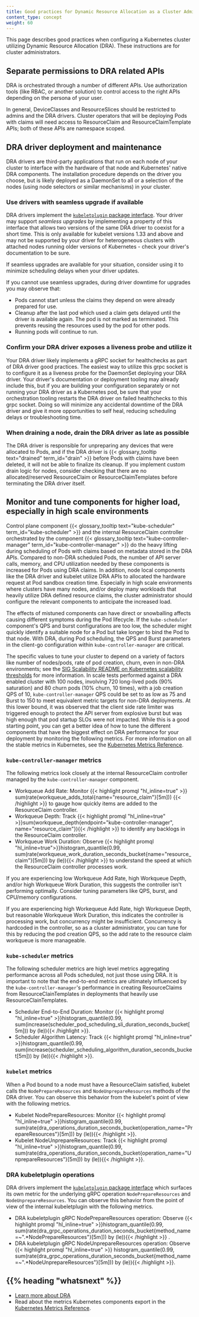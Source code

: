 ```yaml
---
title: Good practices for Dynamic Resource Allocation as a Cluster Admin
content_type: concept
weight: 60
---
```


<!-- overview -->
This page describes good practices when configuring a Kubernetes cluster
utilizing Dynamic Resource Allocation (DRA). These instructions are for cluster
administrators.

<!-- body -->
## Separate permissions to DRA related APIs

DRA is orchestrated through a number of different APIs. Use authorization tools
(like RBAC, or another solution) to control access to the right APIs depending
on the persona of your user.

In general, DeviceClasses and ResourceSlices should be restricted to admins and
the DRA drivers. Cluster operators that will be deploying Pods with claims will
need access to ResourceClaim and ResourceClaimTemplate APIs; both of these APIs
are namespace scoped.

## DRA driver deployment and maintenance

DRA drivers are third-party applications that run on each node of your cluster
to interface with the hardware of that node and Kubernetes' native DRA
components. The installation procedure depends on the driver you choose, but is
likely deployed as a DaemonSet to all or a selection of the nodes (using node
selectors or similar mechanisms) in your cluster.

### Use drivers with seamless upgrade if available

DRA drivers implement the [`kubeletplugin` package
interface](https://pkg.go.dev/k8s.io/dynamic-resource-allocation/kubeletplugin).
Your driver may support _seamless upgrades_ by implementing a property of this
interface that allows two versions of the same DRA driver to coexist for a short
time. This is only available for kubelet versions 1.33 and above and may not be
supported by your driver for heterogeneous clusters with attached nodes running
older versions of Kubernetes - check your driver's documentation to be sure.

If seamless upgrades are available for your situation, consider using it to
minimize scheduling delays when your driver updates.

If you cannot use seamless upgrades, during driver downtime for upgrades you may
observe that:
* Pods cannot start unless the claims they depend on were already prepared for
  use.
* Cleanup after the last pod which used a claim gets delayed until the driver is
  available again. The pod is not marked as terminated. This prevents reusing
  the resources used by the pod for other pods.
* Running pods will continue to run.

### Confirm your DRA driver exposes a liveness probe and utilize it

Your DRA driver likely implements a gRPC socket for healthchecks as part of DRA
driver good practices. The easiest way to utilize this grpc socket is to
configure it as a liveness probe for the DaemonSet deploying your DRA driver.
Your driver's documentation or deployment tooling may already include this, but
if you are building your configuration separately or not running your DRA driver
as a Kubernetes pod, be sure that your orchestration tooling restarts the DRA
driver on failed healthchecks to this grpc socket. Doing so will minimize any
accidental downtime of the DRA driver and give it more opportunities to self
heal, reducing scheduling delays or troubleshooting time.

### When draining a node, drain the DRA driver as late as possible

The DRA driver is responsible for unpreparing any devices that were allocated to
Pods, and if the DRA driver is {{< glossary_tooltip text="drained"
term_id="drain" >}} before Pods with claims have been deleted, it will not be
able to finalize its cleanup. If you implement custom drain logic for nodes,
consider checking that there are no allocated/reserved ResourceClaim or
ResourceClaimTemplates before terminating the DRA driver itself.


## Monitor and tune components for higher load, especially in high scale environments

Control plane component {{< glossary_tooltip text="kube-scheduler"
term_id="kube-scheduler" >}} and the internal ResourceClaim controller
orchestrated by the component {{< glossary_tooltip
text="kube-controller-manager" term_id="kube-controller-manager" >}} do the
heavy lifting during scheduling of Pods with claims based on metadata stored in
the DRA APIs. Compared to non-DRA scheduled Pods, the number of API server
calls, memory, and CPU utilization needed by these components is increased for
Pods using DRA claims. In addition, node local components like the DRA driver
and kubelet utilize DRA APIs to allocated the hardware request at Pod sandbox
creation time. Especially in high scale environments where clusters have many
nodes, and/or deploy many workloads that heavily utilize DRA defined resource
claims, the cluster administrator should configure the relevant components to
anticipate the increased load. 

The effects of mistuned components can have direct or snowballing affects
causing different symptoms during the Pod lifecycle. If the `kube-scheduler`
component's QPS and burst configurations are too low, the scheduler might
quickly identify a suitable node for a Pod but take longer to bind the Pod to
that node. With DRA, during Pod scheduling, the QPS and Burst parameters in the
client-go configuration within `kube-controller-manager` are critical.

The specific values to tune your cluster to depend on a variety of factors like
number of nodes/pods, rate of pod creation, churn, even in non-DRA environments;
see the [SIG Scalability README on Kubernetes scalability
 thresholds](https://github.com/kubernetes/community/blob/master/sig-scalability/configs-and-limits/thresholds.md)
for more information. In scale tests performed against a DRA enabled cluster
with 100 nodes, involving 720 long-lived pods (90% saturation) and 80 churn pods
(10% churn, 10 times), with a job creation QPS of 10, `kube-controller-manager`
QPS could be set to as low as 75 and Burst to 150 to meet equivalent metric
targets for non-DRA deployments. At this lower bound, it was observed that the
client side rate limiter was triggered enough to protect the API server from
explosive burst but was high enough that pod startup SLOs were not impacted.
While this is a good starting point, you can get a better idea of how to tune
the different components that have the biggest effect on DRA performance for
your deployment by monitoring the following metrics. For more information on all
the stable metrics in Kubernetes, see the [Kubernetes Metrics
Reference](/docs/reference/generated/metrics/).

### `kube-controller-manager` metrics

The following metrics look closely at the internal ResourceClaim controller
managed by the `kube-controller-manager` component.

* Workqueue Add Rate: Monitor {{< highlight promql "hl_inline=true"  >}} sum(rate(workqueue_adds_total{name="resource_claim"}[5m])) {{< /highlight >}} to gauge how quickly items are added to the ResourceClaim controller.
* Workqueue Depth: Track
  {{< highlight promql "hl_inline=true" >}}sum(workqueue_depth{endpoint="kube-controller-manager",
  name="resource_claim"}){{< /highlight >}} to identify any backlogs in the ResourceClaim
  controller.
* Workqueue Work Duration: Observe {{< highlight promql "hl_inline=true">}}histogram_quantile(0.99,
  sum(rate(workqueue_work_duration_seconds_bucket{name="resource_claim"}[5m]))
  by (le)){{< /highlight >}} to understand the speed at which the ResourceClaim controller
  processes work.

If you are experiencing low Workqueue Add Rate, high Workqueue Depth, and/or
high Workqueue Work Duration, this suggests the controller isn't performing
optimally. Consider tuning parameters like QPS, burst, and CPU/memory
configurations.

If you are experiencing high Workequeue Add Rate, high Workqueue Depth, but
reasonable Workqueue Work Duration, this indicates the controller is processing
work, but concurrency might be insufficient. Concurrency is hardcoded in the
controller, so as a cluster administrator, you can tune for this by reducing the
pod creation QPS, so the add rate to the resource claim workqueue is more
manageable.

### `kube-scheduler` metrics

The following scheduler metrics are high level metrics aggregating performance
across all Pods scheduled, not just those using DRA. It is important to note
that the end-to-end metrics are ultimately influenced by the
`kube-controller-manager`'s performance in creating ResourceClaims from
ResourceClainTemplates in deployments that heavily use ResourceClainTemplates.

* Scheduler End-to-End Duration: Monitor {{< highlight promql "hl_inline=true" >}}histogram_quantile(0.99,
  sum(increase(scheduler_pod_scheduling_sli_duration_seconds_bucket[5m])) by
  (le)){{< /highlight >}}.
* Scheduler Algorithm Latency: Track {{< highlight promql "hl_inline=true" >}}histogram_quantile(0.99,
  sum(increase(scheduler_scheduling_algorithm_duration_seconds_bucket[5m])) by
  (le)){{< /highlight >}}.

### `kubelet` metrics

When a Pod bound to a node must have a ResourceClaim satisfied, kubelet calls
the `NodePrepareResources` and `NodeUnprepareResources` methods of the DRA
driver. You can observe this behavior from the kubelet's point of view with the
following metrics.

* Kubelet NodePrepareResources: Monitor {{< highlight promql "hl_inline=true" >}}histogram_quantile(0.99,
  sum(rate(dra_operations_duration_seconds_bucket{operation_name="PrepareResources"}[5m]))
  by (le)){{< /highlight >}}.
* Kubelet NodeUnprepareResources: Track {{< highlight promql "hl_inline=true" >}}histogram_quantile(0.99,
  sum(rate(dra_operations_duration_seconds_bucket{operation_name="UnprepareResources"}[5m]))
  by (le)){{< /highlight >}}.

### DRA kubeletplugin operations

DRA drivers implement the [`kubeletplugin` package
interface](https://pkg.go.dev/k8s.io/dynamic-resource-allocation/kubeletplugin)
which surfaces its own metric for the underlying gRPC operation
`NodePrepareResources` and `NodeUnprepareResources`. You can observe this
behavior from the point of view of the internal kubeletplugin with the following
metrics.

* DRA kubeletplugin gRPC NodePrepareResources operation: Observe {{< highlight promql "hl_inline=true" >}}histogram_quantile(0.99,
  sum(rate(dra_grpc_operations_duration_seconds_bucket{method_name=~".*NodePrepareResources"}[5m]))
  by (le)){{< /highlight >}} .
* DRA kubeletplugin gRPC NodeUnprepareResources operation: Observe {{< highlight promql "hl_inline=true" >}} histogram_quantile(0.99,
  sum(rate(dra_grpc_operations_duration_seconds_bucket{method_name=~".*NodeUnprepareResources"}[5m]))
  by (le)){{< /highlight >}}.


## {{% heading "whatsnext" %}}

* [Learn more about
  DRA](/docs/concepts/scheduling-eviction/dynamic-resource-allocation/)
* Read about the metrics Kubernetes components export in the [Kubernetes Metrics
Reference](/docs/reference/generated/metrics/).